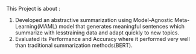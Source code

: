 This Project is about :

1) Developed an abstractive summarization using Model-Agnostic Meta-Learning(MAML) model that generates meaningful
sentences which summarize with lesstraining data and adapt quickly to new topics.
2) Evaluated its Performance and Accuracy where it performed very well than traditional summarization methods(BERT).
